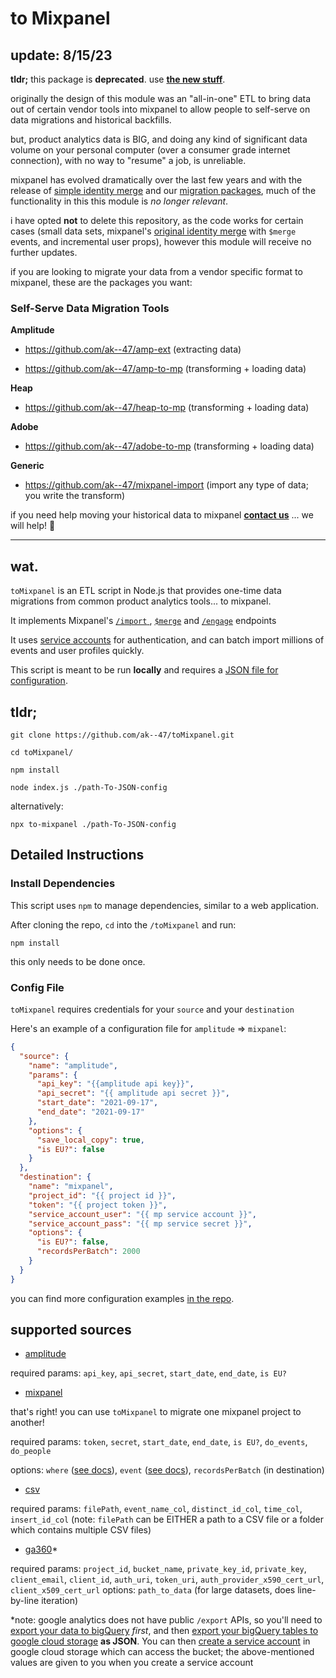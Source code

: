 # to Mixpanel

## update: 8/15/23

**tldr;** this package is **deprecated**. use **[the new stuff](#new)**.

originally the design of this module was an "all-in-one" ETL to bring data out of certain vendor tools into mixpanel to allow people to self-serve on data migrations and historical backfills.

but, product analytics data is BIG, and doing any kind of significant data volume on your personal computer (over a consumer grade internet connection), with no way to "resume" a job, is unreliable.

mixpanel has evolved dramatically over the last few years and with the release of [simple identity merge](https://docs.mixpanel.com/docs/tracking/how-tos/identifying-users#simplified-vs-original-id-merge) and our [migration packages](https://docs.mixpanel.com/docs/other-bits/tutorials/migration-guides), much of the functionality in this this module is _no longer relevant_.

i have opted **not** to delete this repository, as the code works for certain cases (small data sets, mixpanel's [original identity merge](https://docs.mixpanel.com/docs/tracking/how-tos/identifying-users#simplified-vs-original-id-merge) with `$merge` events, and incremental user props), however this module will receive no further updates. 

if you are looking to migrate your data from a vendor specific format to mixpanel, these are the packages you want:

<div id="new">

### Self-Serve Data Migration Tools

**Amplitude**
- https://github.com/ak--47/amp-ext 
(extracting data)

- https://github.com/ak--47/amp-to-mp 
(transforming + loading data)

**Heap**
- https://github.com/ak--47/heap-to-mp 
(transforming + loading data)

**Adobe**
- https://github.com/ak--47/adobe-to-mp 
(transforming + loading data)

**Generic**
- https://github.com/ak--47/mixpanel-import 
(import any type of data; you write the transform)

if you need help moving your historical data to mixpanel [**contact us**](https://mixpanel.com/contact-us/sales) ... we will help! 💪
</div>

-------------

## wat.

`toMixpanel` is an ETL script in Node.js that provides one-time data migrations from common product analytics tools... to mixpanel. 

It implements Mixpanel's [`/import` ](https://developer.mixpanel.com/reference/events#import-events), [`$merge`](https://developer.mixpanel.com/reference/identities#identity-merge) and [`/engage`](https://developer.mixpanel.com/reference/user-profiles) endpoints

It uses [service accounts](https://developer.mixpanel.com/reference/authentication#service-accounts) for authentication, and can batch import millions of events and user profiles quickly.

This script is meant to be run **locally** and requires a [JSON file for configuration](https://github.com/ak--47/toMixpanel/tree/main/examples). 




## tldr;
```
git clone https://github.com/ak--47/toMixpanel.git

cd toMixpanel/

npm install

node index.js ./path-To-JSON-config
```

alternatively:

```
npx to-mixpanel ./path-To-JSON-config
```

## Detailed Instructions

### Install Dependencies

This script uses `npm` to manage dependencies, similar to a web application. 

After cloning the repo, `cd` into the `/toMixpanel` and run:

```
npm install
```

this only needs to be done once.

### Config File

`toMixpanel` requires credentials for your `source` and your `destination`

Here's an example of a configuration file for `amplitude` => `mixpanel`:

```json
{
  "source": {
    "name": "amplitude",
    "params": {
      "api_key": "{{amplitude api key}}",
      "api_secret": "{{ amplitude api secret }}",
      "start_date": "2021-09-17",
      "end_date": "2021-09-17"
    },
    "options": {
      "save_local_copy": true,
      "is EU?": false
    }
  },
  "destination": {
    "name": "mixpanel",
    "project_id": "{{ project id }}",
    "token": "{{ project token }}",
    "service_account_user": "{{ mp service account }}",
    "service_account_pass": "{{ mp service secret }}",
    "options": {
      "is EU?": false,
	  "recordsPerBatch": 2000
    }
  }
}
```

you can find more configuration examples [in the repo](https://github.com/ak--47/toMixpanel/tree/main/examples).

## supported sources
- [amplitude](https://github.com/ak--47/toMixpanel/blob/main/examples/configExample-amplitude.json)

required params: `api_key`, `api_secret`, `start_date`, `end_date`, `is EU?`


- [mixpanel](https://github.com/ak--47/toMixpanel/blob/main/examples/configExample-mixpanel.json)

that's right! you can use `toMixpanel` to migrate one mixpanel project to another!

required params: `token`, `secret`, `start_date`, `end_date`, `is EU?`, `do_events`, `do_people`

options: `where` ([see docs](https://developer.mixpanel.com/reference/segmentation-expressions)), `event` ([see docs](https://developer.mixpanel.com/reference/raw-event-export)), `recordsPerBatch` (in destination)

- [csv](https://github.com/ak--47/toMixpanel/blob/main/examples/configExample-csv.json)

required params: `filePath`, `event_name_col`, `distinct_id_col`, `time_col`, `insert_id_col`
(note: `filePath` can be EITHER a path to a CSV file or a folder which contains multiple CSV files)

- [ga360](https://github.com/ak--47/toMixpanel/blob/main/examples/configExample-ga360.json)\*

required params: `project_id`, `bucket_name`, `private_key_id`, `private_key`, `client_email`, `client_id`, `auth_uri`, `token_uri`, `auth_provider_x590_cert_url`, `client_x509_cert_url` 
options: `path_to_data` (for large datasets, does line-by-line iteration)


\*note: google analytics does not have public `/export` APIs, so you'll need to [export your data to bigQuery](https://support.google.com/analytics/answer/3437618?hl=en) *first*, and then [export your bigQuery tables to google cloud storage](https://support.google.com/analytics/answer/3416092?hl=en#zippy=,in-this-article) **as JSON**. You can then [create a service account](https://cloud.google.com/iam/docs/creating-managing-service-accounts#creating) in google cloud storage which can access the bucket; the above-mentioned values are given to you when you create a service account